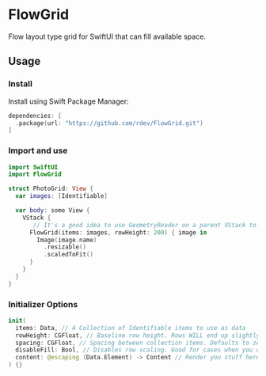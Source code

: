 # FlowGrid

Flow layout type grid for SwiftUI that can fill available space.


## Usage

### Install

Install using Swift Package Manager:

```swift
dependencies: [
  .package(url: "https://github.com/rdev/FlowGrid.git")
]
```

### Import and use

```swift
import SwiftUI
import FlowGrid

struct PhotoGrid: View {
  var images: [Identifiable]

  var body: some View {
    VStack {
       // It's a good idea to use GeometryReader on a parent VStack to get relative row height. We'll just use 200
      FlowGrid(items: images, rowHeight: 200) { image in
        Image(image.name)
          .resizable()
          .scaledToFit()
      }
    }
  }
}

```

### Initializer Options

```swift
init(
  items: Data, // A Collection of Identifiable items to use as data
  rowHeight: CGFloat, // Baseline row height. Rows WILL end up slightly higher than this when scaled up if fill is enabled
  spacing: CGFloat, // Spacing between collection items. Defaults to zero cause it's obviously better looking that way
  disableFill: Bool, // Disables row scaling. Good for cases when you don't need to fill the view, i.e. a "tag cloud"
  content: @escaping (Data.Element) -> Content // Render you stuff here
) {}
```
